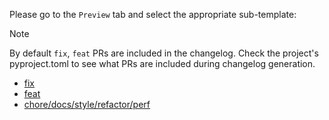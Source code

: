 
Please go to the `Preview` tab and select the appropriate sub-template:

> [!NOTE]
> By default `fix`, `feat` PRs are included in the changelog. Check the project's pyproject.toml to see what PRs are included during changelog generation.

* [fix](?title=fix%3A%20%5BJIRA%3AXXX%5D%20%3Cadd-PR-title%3E&expand=1&template=bug_fix.md)
* [feat](?title=feat%3A%20%5BJIRA%3AXXX%5D%20%3Cadd-PR-title%3E&expand=1&template=feature.md)
* [chore/docs/style/refactor/perf](?title=%3Cchore%2Fdocs%2Fstyle%2Frefactor%2Fperf%3E%3A%20%5BJIRA%3A%20XXX%5D&expand=1&template=other.md)

<!-- 
TITLE should be in following format, default scope is feat above:

    scope: [JIRA-ticket-number] Concise PR title

Scopes with definitions:

  fix:  a commit of the type fix patches a bug in your codebase
        (this correlates with PATCH in semantic versioning).

  feat: a commit of the type feat introduces a new feature to the codebase
        (this correlates with MINOR in semantic versioning).

  BREAKING CHANGE: a commit that has the text BREAKING CHANGE: at the beginning of
                   its optional body or footer section introduces a breaking API change
                   (correlating with MAJOR in semantic versioning).

  Others: commit types other than fix: and feat: are allowed,
          like chore:, docs:, style:, refactor:, perf:, test:, and others.
          Notice these types are not mandated by the conventional commits specification,
          and have no implicit effect in semantic versioning (unless they include a BREAKING CHANGE).

We use conventional commits spec: https://www.conventionalcommits.org/en/v1.0.0/
And commitizen to manage version bumps & changelog
-->